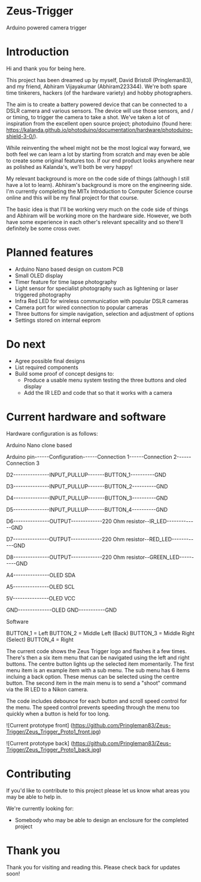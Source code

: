 # Zeus-Trigger
Arduino powered camera trigger

# Introduction
Hi and thank you for being here.

This project has been dreamed up by myself, David Bristoll (Pringleman83), and my friend, Abhiram Vijayakumar (Abhiram223344). We're both spare time tinkerers, hackers (of the hardware variety) and hobby photographers.

The aim is to create a battery powered device that can be connected to a DSLR camera and various sensors. The device will use those sensors, and / or timing, to trigger the camera to take a shot. We've taken a lot of inspiration from the excellent open source project;  photoduino (found here: https://kalanda.github.io/photoduino/documentation/hardware/photoduino-shield-3-0/).

While reinventing the wheel might not be the most logical way forward, we both feel we can learn a lot by starting from scratch and may even be able to create some original features too. If our end product looks anywhere near as polished as Kalanda's, we'll both be very happy!

My relevant background is more on the code side of things (although I still have a lot to learn). Abhiram's background is more on the engineering side. I'm currently completing the MITx Introduction to Computer Science course online and this will be my final project for that course.

The basic idea is that I'll be working very much on the code side of things and Abhiram will be working more on the hardware side. However, we both have some experience in each other's relevant specaility and so there'll definitely be some cross over.

# Planned features

* Arduino Nano based design on custom PCB
* Small OLED display
* Timer feature for time lapse photography
* Light sensor for specialist photography such as lightening or laser triggered photography
* Infra Red LED for wireless communication with popular DSLR cameras
* Camera port for wired connection to popular cameras
* Three buttons for simple navigation, selection and adjustment of options
* Settings stored on internal eeprom

# Do next

* Agree possible final designs
* List required components
* Build some proof of concept designs to:
  * Produce a usable menu system testing the three buttons and oled display
  * Add the IR LED and code that so that it works with a camera
  
# Current hardware and software

Hardware configuration is as follows:

Arduino Nano clone based

Arduino pin------Configuration------Connection 1------Connection 2------Connection 3

D2---------------INPUT_PULLUP-------BUTTON_1----------GND

D3---------------INPUT_PULLUP-------BUTTON_2----------GND

D4---------------INPUT_PULLUP-------BUTTON_3----------GND

D5---------------INPUT_PULLUP-------BUTTON_4----------GND

D6---------------OUTPUT-------------220 Ohm resistor--IR_LED-------------GND

D7---------------OUTPUT-------------220 Ohm resistor--RED_LED------------GND

D8---------------OUTPUT-------------220 Ohm resistor--GREEN_LED----------GND



A4---------------OLED SDA

A5---------------OLED SCL

5V---------------OLED VCC

GND--------------OLED GND-----------GND


Software

BUTTON_1 = Left
BUTTON_2 = Middle Left (Back)
BUTTON_3 = Middle Right (Select)
BUTTON_4 = Right

The current code shows the Zeus Trigger logo and flashes it a few times.
There's then a six item menu that can be navigated using the left and right buttons.
The centre button lights up the selected item momentarily.
The first menu item is an example item with a sub menu.
The sub menu has 6 items incluing a back option. These menus can be selected using the centre button.
The second item in the main menu is to send a "shoot" command via the IR LED to a Nikon camera.

The code includes debounce for each button and scroll speed control for the menu.
The speed control prevents speeding through the menu too quickly when a button is held for too long.

![Current prototype front] (https://github.com/Pringleman83/Zeus-Trigger/Zeus_Trigger_Proto1_front.jpg)

![Current prototype back] (https://github.com/Pringleman83/Zeus-Trigger/Zeus_Trigger_Proto1_back.jpg)

# Contributing

If you'd like to contribute to this project please let us know what areas you may be able to help in.

We're currently looking for:

* Somebody who may be able to design an enclosure for the completed project

# Thank you

Thank you for visiting and reading this. Please check back for updates soon!


